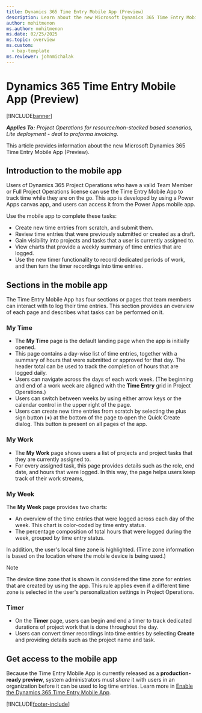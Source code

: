 ```yaml
---
title: Dynamics 365 Time Entry Mobile App (Preview)
description: Learn about the new Microsoft Dynamics 365 Time Entry Mobile App (Preview).
author: mohitmenon
ms.author: mohitmenon
ms.date: 02/25/2025
ms.topic: overview
ms.custom: 
  - bap-template
ms.reviewer: johnmichalak
---
```


# Dynamics 365 Time Entry Mobile App (Preview)

[!INCLUDE[banner](../includes/banner.md)]

_**Applies To:** Project Operations for resource/non-stocked based scenarios, Lite deployment - deal to proforma invoicing._

This article provides information about the new Microsoft Dynamics 365 Time Entry Mobile App (Preview).

## Introduction to the mobile app

Users of Dynamics 365 Project Operations who have a valid Team Member or Full Project Operations license can use the Time Entry Mobile App to track time while they are on the go. This app is developed by using a Power Apps canvas app, and users can access it from the Power Apps mobile app.

Use the mobile app to complete these tasks:

- Create new time entries from scratch, and submit them.
- Review time entries that were previously submitted or created as a draft.
- Gain visibility into projects and tasks that a user is currently assigned to.
- View charts that provide a weekly summary of time entries that are logged.
- Use the new timer functionality to record dedicated periods of work, and then turn the timer recordings into time entries.

## Sections in the mobile app

The Time Entry Mobile App has four sections or pages that team members can interact with to log their time entries. This section provides an overview of each page and describes what tasks can be performed on it.

### My Time

- The **My Time** page is the default landing page when the app is initially opened.
- This page contains a day-wise list of time entries, together with a summary of hours that were submitted or approved for that day. The header total can be used to track the completion of hours that are logged daily.
- Users can navigate across the days of each work week. (The beginning and end of a work week are aligned with the **Time Entry** grid in Project Operations.)
- Users can switch between weeks by using either arrow keys or the calendar control in the upper right of the page.
- Users can create new time entries from scratch by selecting the plus sign button (**&plus;**) at the bottom of the page to open the Quick Create dialog. This button is present on all pages of the app.

### My Work

- The **My Work** page shows users a list of projects and project tasks that they are currently assigned to.
- For every assigned task, this page provides details such as the role, end date, and hours that were logged. In this way, the page helps users keep track of their work streams, 

### My Week

The **My Week** page provides two charts:

- An overview of the time entries that were logged across each day of the week. This chart is color-coded by time entry status.
- The percentage composition of total hours that were logged during the week, grouped by time entry status.

In addition, the user's local time zone is highlighted. (Time zone information is based on the location where the mobile device is being used.)

> [!NOTE]
> The device time zone that is shown is considered the time zone for entries that are created by using the app. This rule applies even if a different time zone is selected in the user's personalization settings in Project Operations.

### Timer

- On the **Timer** page, users can begin and end a timer to track dedicated durations of project work that is done throughout the day.
- Users can convert timer recordings into time entries by selecting **Create** and providing details such as the project name and task.

## Get access to the mobile app

Because the Time Entry Mobile App is currently released as a **production-ready preview**, system administrators must *share* it with users in an organization before it can be used to log time entries. Learn more in [Enable the Dynamics 365 Time Entry Mobile App](enable-time-entry-mobile-app.md).

[!INCLUDE[footer-include](../includes/footer-banner.md)]
